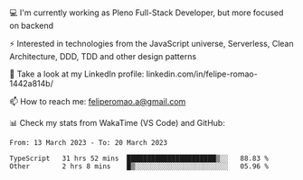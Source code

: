 💻 I'm currently working as Pleno Full-Stack Developer, but more focused on backend

⚡ Interested in technologies from the JavaScript universe, Serverless, Clean Architecture, DDD, TDD and other design patterns

👥 Take a look at my LinkedIn profile: linkedin.com/in/felipe-romao-1442a814b/

📫 How to reach me: feliperomao.a@gmail.com

📊 Check my stats from WakaTime (VS Code) and GitHub:

<!--START_SECTION:waka-->

```text
From: 13 March 2023 - To: 20 March 2023

TypeScript   31 hrs 52 mins  ██████████████████████▒░░   88.83 %
Other        2 hrs 8 mins    █▒░░░░░░░░░░░░░░░░░░░░░░░   05.96 %
```

<!--END_SECTION:waka-->
